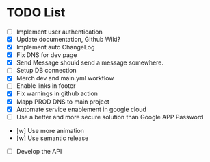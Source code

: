 # TODO List
- [ ] Implement user authentication
- [x] Update documentation, GIthub Wiki?
- [x] Implement auto ChangeLog
- [x] Fix DNS for dev page
- [x] Send Message should send a message somewhere.
- [ ] Setup DB connection
- [x] Merch dev and main.yml workflow
- [ ] Enable links in footer
- [x] Fix warnings in github action
- [x] Mapp PROD DNS to main project
- [x] Automate service enablement in google cloud
- [ ] Use a better and more secure solution than Google APP Password
- [w] Use more animation
- [w] Use semantic release
- [ ] Develop the API


